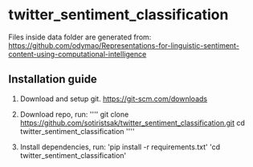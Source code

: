 # twitter_sentiment_classification

Files inside data folder are generated from: https://github.com/odymao/Representations-for-linguistic-sentiment-content-using-computational-intelligence


## Installation guide

1.  Download and setup git.
    https://git-scm.com/downloads

2.  Download repo, run:
    ''''
    git clone https://github.com/sotiristsak/twitter_sentiment_classification.git
    cd twitter_sentiment_classification
    ''''
    
3.  Install dependencies, run:
    'pip install -r requirements.txt'
    'cd twitter_sentiment_classification'
    
